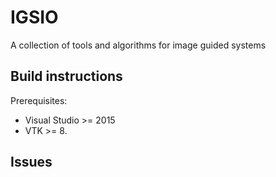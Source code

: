 # IGSIO

A collection of tools and algorithms for image guided systems

## Build instructions

Prerequisites:
- Visual Studio >= 2015
- VTK >= 8.

## Issues
